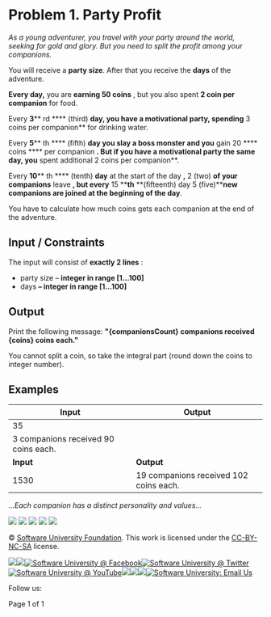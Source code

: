 # Problem 1. Party Profit

_As a young adventurer, you travel with your party around the world, seeking for gold and glory. But you need to split the profit among your companions._

You will receive a **party size**. After that you receive the **days** of the adventure.

**Every day,** you are **earning 50 coins** , but you also spent **2 coin per companion** for food.

Every **3**** rd **** (third) **day, you have a motivational party, spending** 3 coins per companion** for drinking water.

Every **5**** th **** (fifth) **day you slay a boss monster and you** gain 20 **** coins **** per companion **. But if you have a motivational party the same day, you** spent additional 2 coins per companion**.

Every **10**** th **** (tenth) **day** at the start of the day **,** 2 (two) **of your companions** leave **, but every** 15 ****th** **(fifteenth) day 5 (five)****new **companions are joined** at the beginning of the day**.

You have to calculate how much coins gets each companion at the end of the adventure.

## Input / Constraints

The input will consist of **exactly 2 lines** :

- party size – **integer in range [1…100]**
- days **– integer in range [1…100]**

## Output

Print the following message: **&quot;{companionsCount} companions received {coins} coins each.&quot;**

You cannot split a coin, so take the integral part (round down the coins to integer number).

## Examples

| **Input** | **Output** |
| --- | --- |
| 35
 | 3 companions received 90 coins each. |
| **Input** | **Output** |
| 1530 | 19 companions received 102 coins each. |

_...Each companion has a distinct personality and values..._

[![](RackMultipart20200821-4-1ey38qq_html_4062ce8ea76a185d.png)](http://softuni.foundation/) ![](RackMultipart20200821-4-1ey38qq_html_9b0988e43f50c79b.gif) ![](RackMultipart20200821-4-1ey38qq_html_8e84094ace6df644.gif) ![](RackMultipart20200821-4-1ey38qq_html_75bb621a2d054d6e.gif) ![](RackMultipart20200821-4-1ey38qq_html_f746d52952cd7e91.gif)

© [Software University Foundation](http://softuni.foundation/). This work is licensed under the [CC-BY-NC-SA](http://creativecommons.org/licenses/by-nc-sa/4.0/) license.

[![](RackMultipart20200821-4-1ey38qq_html_17fe808e24cdd6c6.png)](http://softuni.foundation/)[![](RackMultipart20200821-4-1ey38qq_html_2a07e57d0737966a.png)](http://softuni.org/)[![Software University @ Facebook](RackMultipart20200821-4-1ey38qq_html_94be3df36d913358.png)](http://facebook.com/SoftwareUniversity)[![Software University @ Twitter](RackMultipart20200821-4-1ey38qq_html_ff9c629b0a21eb6b.png)](http://twitter.com/softunibg)[![Software University @ YouTube](RackMultipart20200821-4-1ey38qq_html_7db86a748da0e575.png)](http://youtube.com/SoftwareUniversity)[![](RackMultipart20200821-4-1ey38qq_html_a9d346b26d97741d.png)](http://plus.google.com/+SoftuniBg/)[![](RackMultipart20200821-4-1ey38qq_html_9758e785eadf0cc.png)](https://www.linkedin.com/company/18192649/)[![](RackMultipart20200821-4-1ey38qq_html_660141fbd6d8d4a8.png)](http://github.com/softuni)[![Software University: Email Us](RackMultipart20200821-4-1ey38qq_html_d7fa82ab7332f3fa.png)](mailto:university@softuni.bg)

Follow us:

Page 1 of 1
